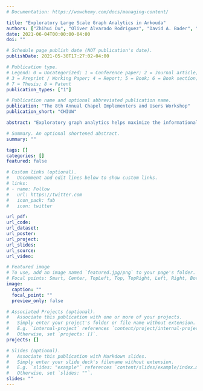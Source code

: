 ```yaml
---
# Documentation: https://wowchemy.com/docs/managing-content/

title: "Exploratory Large Scale Graph Analytics in Arkouda"
authors: ["Zhihui Du", "Oliver Alvarado Rodriguez", "David A. Bader", "Michael Merrill", "William Reus"]
date: 2021-06-04T00:00:00-04:00
doi: ""

# Schedule page publish date (NOT publication's date).
publishDate: 2021-05-30T17:27:02-04:00

# Publication type.
# Legend: 0 = Uncategorized; 1 = Conference paper; 2 = Journal article;
# 3 = Preprint / Working Paper; 4 = Report; 5 = Book; 6 = Book section;
# 7 = Thesis; 8 = Patent
publication_types: ["1"]

# Publication name and optional abbreviated publication name.
publication: "The 8th Annual Chapel Implementers and Users Workshop"
publication_short: "CHIUW"

abstract: "Exploratory graph analytics helps maximize the informational value for a graph. However, the increasing graph size makes it impossible for existing popular exploratory data analysis tools to handle dozens-of-terabytes or even larger data sets in the memory of a common laptop/personal computer. Arkouda is a framework under early-development that brings together the productivity of Python at the user side with the high-performance of Chapel at the server side. In this paper, the preliminary work on overcoming the memory limit and high performance computing coding roadblock for high level Python users to perform large graph analysis is presented. A simple and succinct graph data structure design and implementation at both the Python front-end and the Chapel back-end in the Arkouda framework are provided. A typical graph algorithm, Breadth-First Search (BFS), is used to show how we can use Chapel to develop high performance parallel graph algorithm productively. Two Chapel based parallel Breadth-First Search (BFS) algorithms, one high level version and one corresponding low level version, have been implemented in Arkouda to support analyzing large graphs. Multiple graph benchmarks are used to evaluate the performance of the provided graph algorithms. Experimental results show that we can optimize the performance by tuning the selection of different Chapel high level data structures and parallel constructs. Our code is open source and available from GitHub (https://github.com/Bader-Research/arkouda)."

# Summary. An optional shortened abstract.
summary: ""

tags: []
categories: []
featured: false

# Custom links (optional).
#   Uncomment and edit lines below to show custom links.
# links:
# - name: Follow
#   url: https://twitter.com
#   icon_pack: fab
#   icon: twitter

url_pdf:
url_code:
url_dataset:
url_poster:
url_project:
url_slides:
url_source:
url_video:

# Featured image
# To use, add an image named `featured.jpg/png` to your page's folder. 
# Focal points: Smart, Center, TopLeft, Top, TopRight, Left, Right, BottomLeft, Bottom, BottomRight.
image:
  caption: ""
  focal_point: ""
  preview_only: false

# Associated Projects (optional).
#   Associate this publication with one or more of your projects.
#   Simply enter your project's folder or file name without extension.
#   E.g. `internal-project` references `content/project/internal-project/index.md`.
#   Otherwise, set `projects: []`.
projects: []

# Slides (optional).
#   Associate this publication with Markdown slides.
#   Simply enter your slide deck's filename without extension.
#   E.g. `slides: "example"` references `content/slides/example/index.md`.
#   Otherwise, set `slides: ""`.
slides: ""
---
```

